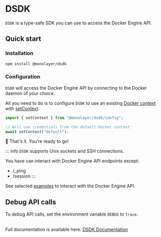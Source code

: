 # DSDK

`DSDK` is a type-safe SDK you can use to access the Docker Engine API.

## Quick start

### Installation

```bash
npm install @monolayer/dsdk
```

### Configuration

`DSDK` will access the Docker Engine API by connecting to the Docker daemon of your choice.

All you need to do is to configure `DSDK` to use an existing [Docker context](https://docs.docker.com/engine/manage-resources/contexts/) with [setContext](https://monolayer.dev/dsdk-docs/reference/api/config/functions/setContext.html#function-setcontext).

```ts
import { setContext } from "@monolayer/dsdk/config";

// Will use credentials from the default Docker context
await setContext("default");
```

:tada: That's it. You're ready to go!

::: info
`DSDK` supports Unix sockets and SSH connections.

You have can interact with Docker Engine API endpoints except:

- /_ping
- /session
:::

See selected [examples](https://monolayer.dev/dsdk-docs/guide/examples.html) to interact with the Docker Engine API.

## Debug API calls

To debug API calls, set the environment variable `DEBUG` to `trace`.

\
Full documentation is available here: [DSDK Documentation](https://monolayer.dev/dsdk-docs/)
